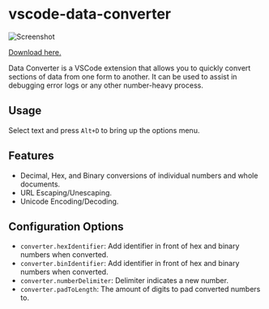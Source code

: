 # vscode-data-converter

![Screenshot](https://raw.githubusercontent.com/attilathedud/vscode-data-converter/master/imgs/data-converter.gif "Action")

[Download here.](https://marketplace.visualstudio.com/items?itemName=attilathedud.data-converter)

Data Converter is a VSCode extension that allows you to quickly convert sections of data from one form to another. It can be used to assist in debugging error logs or any other number-heavy process.

## Usage

Select text and press `Alt+D` to bring up the options menu.

## Features

* Decimal, Hex, and Binary conversions of individual numbers and whole documents.
* URL Escaping/Unescaping.
* Unicode Encoding/Decoding.

## Configuration Options

* `converter.hexIdentifier`: Add identifier in front of hex and binary numbers when converted.
* `converter.binIdentifier`: Add identifier in front of hex and binary numbers when converted.
* `converter.numberDelimiter`: Delimiter indicates a new number.
* `converter.padToLength`: The amount of digits to pad converted numbers to.
